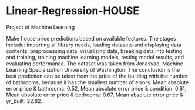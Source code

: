 # Linear-Regression-HOUSE
Project of Machine Learning

Make house price predictions based on available features. The stages include: importing all library needs, loading datasets and displaying data contents, preprocessing data, visualizing data, breaking data into testing and training, training machine learning models, testing model results, and evaluating performance. The dataset was taken from Jonasyao, Machine Learning Specialization University of Washington. The conclusion is the best prediction can be taken from the price of the building with the number of bathrooms, because it has the smallest number of errors. Mean absolute error price & bathrooms: 0.52, Mean absolute error price & condition: 0.61, Mean absolute error price & bedrooms: 0.67, Mean absolute error price & yr_built: 22.82.
